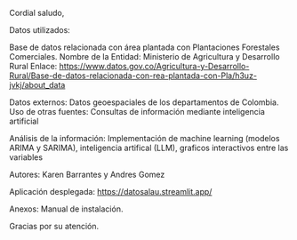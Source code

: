 Cordial saludo,

Datos utilizados:

Base de datos relacionada con área plantada con Plantaciones Forestales Comerciales.
Nombre de la Entidad:	Ministerio de Agricultura y Desarrollo Rural
Enlace:
https://www.datos.gov.co/Agricultura-y-Desarrollo-Rural/Base-de-datos-relacionada-con-rea-plantada-con-Pla/h3uz-jvkj/about_data

Datos externos: Datos geoespaciales de los departamentos de Colombia.
Uso de otras fuentes: Consultas de información mediante inteligencia artificial

Análisis de la información: Implementación de machine learning (modelos ARIMA y SARIMA), inteligencia artifical (LLM), graficos interactivos entre las variables


Autores:
Karen Barrantes y Andres Gomez

Aplicación desplegada:
https://datosalau.streamlit.app/

Anexos: Manual de instalación.

Gracias por su atención.

